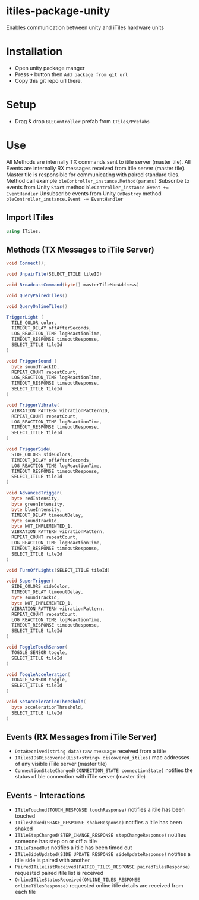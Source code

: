 # itiles-package-unity
Enables communication between unity and iTiles hardware units

# Installation
- Open unity package manger
- Press `+` button then `Add package from git url`
- Copy this git repo url there.

# Setup
- Drag & drop `BLEController` prefab from `ITiles/Prefabs`

# Use
All Methods are internally TX commands sent to itile server (master tile).
All Events are internally RX messages received from itile server (master tile).
Master tile is responsible for communicating with paired standard tiles.
Method call example `bleController_instance.Method(params)`
Subscribe to events from Unity `Start` method `bleController_instance.Event += EventHandler`
Unsubscribe events from Unity `OnDestroy` method `bleController_instance.Event -= EventHandler`

## Import ITiles
```csharp
using ITiles;
```

## Methods (TX Messages to iTile Server)
```csharp
void Connect();
```

```csharp
void UnpairTile(SELECT_ITILE tileID)
```

```csharp
void BroadcastCommand(byte[] masterTileMacAddress)
```

```csharp
void QueryPairedTiles()
```

```csharp
void QueryOnlineTiles()
```

```csharp
TriggerLight (
  TILE_COLOR color, 
  TIMEOUT_DELAY offAfterSeconds, 
  LOG_REACTION_TIME logReactionTime, 
  TIMEOUT_RESPONSE timeoutResponse, 
  SELECT_ITILE tileId
)
```

```csharp
void TriggerSound (
  byte soundTrackID,
  REPEAT_COUNT repeatCount,
  LOG_REACTION_TIME logReactionTime,
  TIMEOUT_RESPONSE timeoutResponse,
  SELECT_ITILE tileId
)
```

```csharp
void TriggerVibrate(
  VIBRATION_PATTERN vibrationPatternID,
  REPEAT_COUNT repeatCount,
  LOG_REACTION_TIME logReactionTime,
  TIMEOUT_RESPONSE timeoutResponse,
  SELECT_ITILE tileId
)
```

```csharp
void TriggerSide(
  SIDE_COLORS sideColors,
  TIMEOUT_DELAY offAfterSeconds,
  LOG_REACTION_TIME logReactionTime,
  TIMEOUT_RESPONSE timeoutResponse,
  SELECT_ITILE tileId
)
```

```csharp
void AdvancedTrigger(
  byte redIntensity,
  byte greenIntensity,
  byte blueIntensity,
  TIMEOUT_DELAY timeoutDelay,
  byte soundTrackId,
  byte NOT_IMPLEMENTED_1,
  VIBRATION_PATTERN vibrationPattern,
  REPEAT_COUNT repeatCount,
  LOG_REACTION_TIME logReactionTime,
  TIMEOUT_RESPONSE timeoutResponse,
  SELECT_ITILE tileId
)
```

```csharp
void TurnOffLights(SELECT_ITILE tileId)
```

```csharp
void SuperTrigger(
  SIDE_COLORS sideColor,
  TIMEOUT_DELAY timeoutDelay,
  byte soundTrackId,
  byte NOT_IMPLEMENTED_1,
  VIBRATION_PATTERN vibrationPattern,
  REPEAT_COUNT repeatCount,
  LOG_REACTION_TIME logReactionTime,
  TIMEOUT_RESPONSE timeoutResponse,
  SELECT_ITILE tileId
)
```

```csharp
void ToggleTouchSensor(
  TOGGLE_SENSOR toggle,
  SELECT_ITILE tileId
) 
```

```csharp
void ToggleAcceleration(
  TOGGLE_SENSOR toggle,
  SELECT_ITILE tileId
) 
```

```csharp
void SetAccelerationThreshold(
  byte accelerationThreshold,
  SELECT_ITILE tileId
) 
```

## Events (RX Messages from iTile Server)
- `DataReceived(string data)` raw message received from a itile
- `ITilesIDsDiscovered(List<string> discovered_itiles)` mac addresses of any visible iTile server (master tile)
- `ConnectionStateChanged(CONNECTION_STATE connectionState)` notifies the status of ble connection with iTile server (master tile)

## Events - Interactions
- `ITileTouched(TOUCH_RESPONSE touchResponse)` notifies a itile has been touched
- `ITileShaked(SHAKE_RESPONSE shakeResponse)` notifies a itile has been shaked
- `ITileStepChanged(STEP_CHANGE_RESPONSE stepChangeResponse)` notifies someone has step on or off a itile
- `ITileTimedOut` notifies a itile has been timed out
- `ITileSideUpdated(SIDE_UPDATE_RESPONSE sideUpdateResponse)` notifies a itile side is paired with another
- `PairedITileListReceived(PAIRED_TILES_RESPONSE pairedTilesResponse)` requested paired itile list is received
- `OnlineITileStatusReceived(ONLINE_TILES_RESPONSE onlineTilesResponse)` requested online itile details are received from each tile

